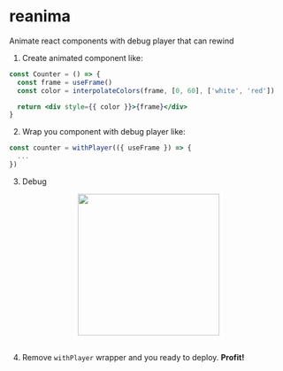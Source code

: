 # reanima

Animate react components with debug player that can rewind

1. Create animated component like:

```jsx
const Counter = () => {
  const frame = useFrame()
  const color = interpolateColors(frame, [0, 60], ['white', 'red'])

  return <div style={{ color }}>{frame}</div>
}
```

2. Wrap you component with debug player like:

```jsx
const counter = withPlayer(({ useFrame }) => {
  ...
})
```

3. Debug

<div align="center">
  <img width="256" src="media/demo.gif"><br>
  <br />
</div>

4. Remove `withPlayer` wrapper and you ready to deploy. **Profit!**
